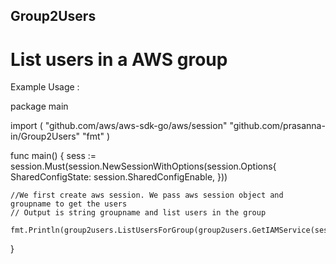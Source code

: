 ## Group2Users

List users in a AWS  group
=========================
  
Example Usage :


	

package main


import (
	"github.com/aws/aws-sdk-go/aws/session"
	"github.com/prasanna-in/Group2Users"
	"fmt"
)

func main() {
	sess := session.Must(session.NewSessionWithOptions(session.Options{
				SharedConfigState: session.SharedConfigEnable,
			}))
			
	
	//We first create aws session. We pass aws session object and groupname to get the users 	
	// Output is string groupname and list users in the group
	
	fmt.Println(group2users.ListUsersForGroup(group2users.GetIAMService(sess),"GroupName"))
}




